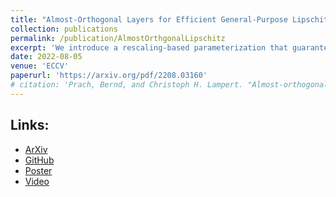 ```yaml
---
title: "Almost-Orthogonal Layers for Efficient General-Purpose Lipschitz Networks"
collection: publications
permalink: /publication/AlmostOrthgonalLipschitz
excerpt: 'We introduce a rescaling-based parameterization that guarantees linear (fully-connected and convolutional) layers to be 1-Lipschitz'
date: 2022-08-05
venue: 'ECCV'
paperurl: 'https://arxiv.org/pdf/2208.03160'
# citation: 'Prach, Bernd, and Christoph H. Lampert. "Almost-orthogonal layers for efficient general-purpose lipschitz networks." In ECCV, 2022.'
---
```


## Links:
- [ArXiv](https://arxiv.org/abs/2208.03160)
- [GitHub](https://github.com/berndprach/AOL)
- [Poster](https://drive.google.com/file/d/1xhmpanWHMzIVXgK6J07FOGTgbNdYkD3P/view?usp=sharing)
- [Video](https://youtu.be/9S68CbdaPQ8?si=tYKVwTYXjS2vxLtz)

